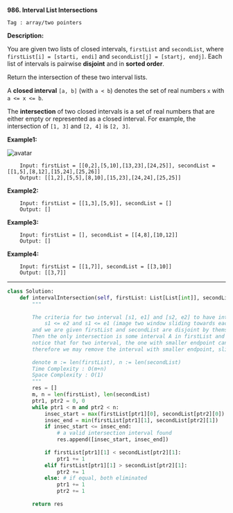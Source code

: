 **986. Interval List Intersections**

```Tag : array/two pointers```

**Description:**

You are given two lists of closed intervals, ```firstList``` and ```secondList```, where ```firstList[i] = [starti, endi]``` and ```secondList[j] = [startj, endj]```. Each list of intervals is pairwise **disjoint** and in **sorted order**.

Return the intersection of these two interval lists.

A **closed interval** ```[a, b]``` (with ```a < b```) denotes the set of real numbers ```x``` with ```a <= x <= b```.

The **intersection** of two closed intervals is a set of real numbers that are either empty or represented as a closed interval. For example, the intersection of ```[1, 3]``` and ```[2, 4]``` is ```[2, 3]```.


**Example1:**

![avatar](Fig/986-E1.png)

		Input: firstList = [[0,2],[5,10],[13,23],[24,25]], secondList = [[1,5],[8,12],[15,24],[25,26]]
		Output: [[1,2],[5,5],[8,10],[15,23],[24,24],[25,25]]

**Example2:**

		Input: firstList = [[1,3],[5,9]], secondList = []
		Output: []

**Example3:**

		Input: firstList = [], secondList = [[4,8],[10,12]]
		Output: []

**Example4:**

		Input: firstList = [[1,7]], secondList = [[3,10]]
		Output: [[3,7]]

-----------

```python
class Solution:
    def intervalIntersection(self, firstList: List[List[int]], secondList: List[List[int]]) -> List[List[int]]:
        """
        
        The criteria for two interval [s1, e1] and [s2, e2] to have intersection is that:
            s1 <= e2 and s1 <= e1 (image two window sliding towards each other and pass away)
        and we are given firstList and secondList are disjoint by themselves. 
        Then the only intersection is some interval A in firstList and some interval B in secondList
        notice that for two interval, the one with smaller endpoint cannot further intersect the next one in the other list
        therefore we may remove the interval with smaller endpoint, sliding forward
        
        denote m := len(firstList), n := len(secondList)
        Time Complexity : O(m+n)
        Space Complexity : O(1)
        """
        res = []
        m, n = len(firstList), len(secondList)
        ptr1, ptr2 = 0, 0
        while ptr1 < m and ptr2 < n:
            insec_start = max(firstList[ptr1][0], secondList[ptr2][0])
            insec_end = min(firstList[ptr1][1], secondList[ptr2][1])
            if insec_start <= insec_end:
                # a valid intersection interval found
                res.append([insec_start, insec_end])
            
            if firstList[ptr1][1] < secondList[ptr2][1]:
                ptr1 += 1
            elif firstList[ptr1][1] > secondList[ptr2][1]:
                ptr2 += 1
            else: # if equal, both eliminated
                ptr1 += 1
                ptr2 += 1
       
        return res
```